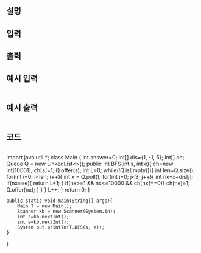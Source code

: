 # 

## 설명

## 입력

## 출력

## 예시 입력
```text

```

## 예시 출력
```text

```


## 코드
```

```
import java.util.*;
class Main {
	int answer=0;
	int[] dis={1, -1, 5};
	int[] ch;
	Queue<Integer> Q = new LinkedList<>();
	public int BFS(int s, int e){
		ch=new int[10001];
		ch[s]=1;
		Q.offer(s);
		int L=0;
		while(!Q.isEmpty()){
			int len=Q.size();
			for(int i=0; i<len; i++){
				int x = Q.poll();
				for(int j=0; j<3; j++){
					int nx=x+dis[j];
					if(nx==e){
						return L+1;
					}
					if(nx>=1 && nx<=10000 && ch[nx]==0){
						ch[nx]=1;
						Q.offer(nx);
					}
				}
			}
			L++;
		}
		return 0;
	}

	public static void main(String[] args){
		Main T = new Main();
		Scanner kb = new Scanner(System.in);
		int s=kb.nextInt();
		int e=kb.nextInt();
		System.out.println(T.BFS(s, e));
	}	
}